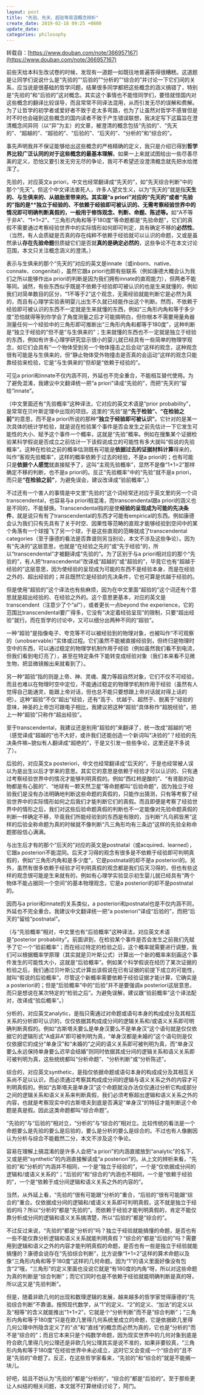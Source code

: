 ```yaml
---
layout: post
title: "先验、先天、超验等易混概念辨析"
create_date: 2019-02-18 09:25 +0800
update_date: 
categories: philosophy
---
```

转载自：[https://www.douban.com/note/366957167](https://www.douban.com/note/366957167)

<div class="quote">
<p>
前些天给本科生改试卷的时候，发现有一道题一如既往地普遍答得很糟糕。这道题是让同学们说说什么是“先验的”“后验的”“分析的”“综合的”并讨论一下它们间的关系，应当说是很基础的哲学问题，结果很多同学都把这些概念的涵义搞错了，特别是“先验的”和“后验的”这对概念。其实这个事情也不能怪同学们，要怪就怪国内对这些概念的翻译比较误导，而且常常不同译法混用，从而引发无尽的误解和费解。为了让哲学的初学者或爱好者不致于走太多弯路，也为了让虽然对哲学不感冒但是时不时也会碰到这些概念的国内读者不致于产生错误联想，我决定写下这篇旨在澄清概念间异同（以“异”为主）的文章，被澄清的概念包括“先验的”、“先天的”、“超越的”、“超验的”、“后验的”、“后天的”、“分析的”和“综合的”。
</p>
<p>
事先声明我并不保证能够给出这些概念的严格精确的定义，我只是介绍已得到<b>哲学界比较广泛认同的对于这些概念的最基本理解</b>。如果一上来就试图给出一些尽善尽美的定义，恐怕又要引发无穷无尽的争论，我可不希望还没澄清概念就先把水给搅浑了。
</p>
<p>
先验的，对应英文a priori，中文也经常翻译成“先天的”，如“先天综合判断”中的那个“先天”。但这个中文译法害死人，许多人望文生义，以为“先天的”就是指<b>天生的、与生俱来的、从娘胎里带来的。其实跟“a priori”对应的“先天的”或者“先验的”指的是**独立于经验的、不依赖于经验即可被认识的、无需考察经验世界中的情况即可明确判断真假的，一般用于修饰观念、判断、命题、陈述等。</b>如“A不等于非A”、“1+1=2”、“三角形内角和等于180度”等命题都是“先验命题”，它们的真假不需要通过考察经验世界中的实际情形如何即可判定，具有确定不移的<b>必然性</b>。（当然，有人会质疑是否真的存在纯粹不依赖于经验就可以认识的命题，又或是虽然承认<b>存在先验命题</b>但质疑它们是否就<b>真的是确定必然的</b>，这些争论不在本文讨论范围，本文只关注概念涵义的澄清。）
</p>
<p>
表示与生俱来的那个“先天的”对应的英文是innate（或inborn、native、connate、congenital），虽然它跟a priori也颇有些联系（例如康德大概会认为我们之所以能够作出a priori的判断是因为我们拥有innate的直观能力），但两者不能等同。诚然，有些东西似乎既是不依赖于经验即可被认识的也是生来就懂的，例如我们对简单数目的区分，“1不等于2”这个观念，无需经验就能判断它是必然为真的，而且有心理学实验表明婴儿出生不久就已经能作出这个判断。然而，不依赖于经验即可被认识的东西不一定就是生来就懂的东西，例如“三角形内角和等于多少度”恐怕就得等到你学会了角度测量之后才可能搞明白，但你根本不需要用量角器测量任何一个经验中的三角形即可推断出“三角形内角和都等于180度”，这种判断是“独立于经验的”但不是“与生俱来的”；生来就懂的东西也不一定就是独立于经验的东西，例如有许多心理学研究显示很小的婴儿就已经具有一些简单的物理学观念，如它们会具有“一个物体受到另一个物体撞击之后会动”这样的观念，这种观念很有可能是与生俱来的，但“静止物体受外物撞击是否真的会运动”这样的观念只能靠经验来检验，它是“与生俱来的”但却是“依赖于经验的”。
</p>
<p>
可见a priori和innate不仅内涵不同，外延也不完全重合，不能相互替代使用。为了避免混淆，我建议中文翻译统一把“a priori”译成“先验的”，而把“先天的”留给“innate”。
</p>
<p>
（中文里面还有“先验概率”这种译法，它对应的英文术语是“prior probability”，是常常在贝叶斯定理中出现的项目。这里的“先验”是<b>“先于检验”、“在检验之前”</b>的意思，而不是a priori所说的那种<b>“独立于经验即可被认识”</b>。它针对的是某一次具体的统计学检验，就是说在检验某个事件是否会发生之前先估计一下它发生可能性的大小、赋予这个事件一个概率，这就是“先验”概率。例如在搜集某个证据检验某科学假说是否成立之前估计一下该假说成立的可能性有多大就叫“假说的先验概率”。这种在检验之前的概率估测既有可能是<b>依据过去的证据材料计算</b>得来的，叫作“客观先验概率”，这样的概率依赖于过去的经验，不是a priori的；也有可能只是<b>依据个人感觉</b>就直接赋予了，这叫“主观先验概率”，显然不是像“1+1=2”那样确定不移的判断，也不是a priori的。反正“先验概率”中的“先验”就不是a priori，而只是<b>“在检验之前”</b>，为避免误会，建议改译成“验前概率”。）
</p>
<p>
不过还有一个害人的事情是中文里“先验的”这个词经常还对应于英文里的另一个词transcendental，也容易与a priori相混淆，而transcendental跟a priori的涵义也是不同的，不能替换。Transcendental指的是使<b>经验的呈现成为可能的先决条件</b>，就是说只有有了transcendental的东西才可能有empirical的东西。例如康德会认为我们只有先具有了关于时空、因果性等范畴的直观才能够经验到空间中的某个角落有一个球撞飞了另一个球，于是这些直观的范畴就成了transcendental categories（至于康德的看法是否靠谱则另当别论，本文不涉及这些争论）。因为有“先决的”这层意思，也就是“在经验之先的”或“先于经验”的，所以“transcendental”才被翻译成“先验的”。为了区别于与a priori相对应的那个“先验的”，有人把“transcendental”改译成“超越的”或“超验的”，毕竟它也有“超越于经验的”这层意思，因为使经验的呈现成为可能的东西不是经验本身，而是在经验之外的、超出经验的；并且既然它是经验的先决条件，它也可算是优越于经验的。
</p>
<p>
但是使用“超验的”这个译法也有些麻烦，因为在中文里面“超验的”这个词还有个意思就是超出经验的、在经验之外的。这个意思更基本，对应的英文是transcendent（注意少了个“al”），或者更长一点beyond the experience，它的范围比transcendental要广得多，它没有“决定着经验呈现”的限制，只要“超出经验”就行。而在哲学的讨论中，又可以细分出两种不同的“超验”。
</p>
<p>
一种“超验”是指像电子、夸克等不可以被经验到的物理对象，也被叫作“不可观察的（unobservable）”实体或过程。它们虽然不能被直接经验到，但终归是物理时空中的东西，可以通过稳定的物理学机制作用于经验（例如虽然我们看不到电流，但我们看到电灯亮了），甚至在特定条件下能转变成经验对象（我们本来看不见微生物，把显微镜搬出来就看到了）。
</p>
<p>
另一种“超验”指的则是上帝、神、灵魂、魔力等超自然对象，它们不仅不可经验，而且也难以在物理时空中定位，不能通过稳定的物理学机制作用于经验（虽然有人觉得自己能通灵，能跟上帝对话，但也总不能只要想跟上帝对话就对得上话的吧）。这种“超验”不仅“超出”经验，还有“高于、优越于、超然于、脱离于”经验的意味，神圣的上帝岂可跟电子相比，我建议把这种“超验”具体称作“超脱经验”，把上一种“超验”只称作“超出经验”。
</p>
<p>
至于transcendental，我建议还是别用“超验的”来翻译了，统一改成“超越的”吧（感觉译成“超越的”也不大好，或许我们还能创造一个新词叫“决验的”？经验的先决条件嘛~貌似有人翻译成“超绝的”，于是又引发一些些争论，这里还是不多说了）。
</p>
<p>
后验的，对应英文a posteriori，中文也经常翻译成“后天的”，于是也经常被人误以为是出生以后才学来的意思。其实它的意思是依赖于经验才可以认识的、只有通过考察经验世界中的情况才能够判明真假的。例如“西红柿是酸的”、“有肾脏的动物都是有心脏的”、“地球有一颗天然卫星”等命题都叫“后验命题”，因为独立于经验我们是没有办法明确地判断这些命题的真假的，只能作出猜测，只有等考察了经验世界中的实际情形如何之后我们才能判断它们的真假。而且即便是考察了经验世界中的情形之后，我们对这些后验命题真假的判断也不一定能像对先验命题真假的判断一样确定不移，毕竟我们所能经验到的东西是有限的，当判断“凡乌鸦皆黑”这样的后验全称命题为真的时候就不像判断“凡三角形均有三条边”这样的先验全称命题那般信心满满。
</p>
<p>
与出生后才有的那个“后天的”对应的英文是postnatal（或acquired、learned），它跟a posteriori不能混同。后天才习得的观念有很多是不依赖于经验即可判明真假的，例如“三角形内角和是多少度”，它是postnatal的却不是a posteriori的。另外，虽然有很多依赖于经验才可判明真假的观念都是我们后天习得的，但也有些这样的观念很可能是生来就有的，例如有心理学实验显示初生婴儿就已经具有“两个物体不能占据同一个空间”的基本物理观念，它是a posteriori的却不是postnatal的。
</p>
<p>
因而与a priori和innate的关系类似，a posteriori和postnatal也是不仅内涵不同，外延也不完全重合。我建议中文翻译统一把“a posteriori”译成“后验的”，而把“后天的”留给“postnatal”。
</p>
<p>
（与“先验概率”相对，中文里也有“后验概率”这种译法，对应英文术语是“posterior  probability”。前面讲到，在检验某个事件是否会发生之前我们先赋予了它一个“验前概率”；而在经过特定的检验之后，这个概率就需要进行调整，我们可以根据概率学原理（其实就是贝叶斯公式）计算出一个新的概率来刻画这个事件发生的可能性大小，这就是“后验概率”。例如某个科学假说在经历了某次证据的检验之后，我们通过贝叶斯公式计算出该假说在已有证据的前提下成立的可能性，就叫“假说的后验概率”。尽管这个新概率需要依赖于经验证据才能计算，它确实是a posteriori的；但是“后验概率”中的“后验”并不是要强调a posteriori这层意思，而只是想说在某次特定的“检验之后”。为避免误解，建议跟“验前概率”这个译法配对，改译成“验后概率”。）
</p>
<p>
分析的，对应英文analytic，是指只需通过对命题或语句本身的构成成分及其相互关系的分析即可认识的，仅仅依据其构成成分间的逻辑关系和/或语义关系即可明确判断真假的。例如“古斯塔夫要么是单身汉要么不是单身汉”这个语句就是仅仅依据它的逻辑形式“A或非A”即可被判明为真，“单身汉都是未婚的”这个语句则是仅仅依据它的成分“单身汉”和“未婚的”之间的语义关系即可被判明为真，而“单身汉要么永远保持单身要么迟早会结婚”则同时依据其成分间的逻辑关系和语义关系即可被判明为真，这些统统都叫“分析命题”、“分析判断”或“分析陈述”。
</p>
<p>
综合的，对应英文synthetic，是指仅依据命题或语句本身的构成成分及其相互关系尚不足以认识，而必须通过考察其构成成分间的逻辑与语义关系之外的内容才可判明真假的。例如“古斯塔夫是单身汉”这个命题就没办法仅仅通过分析它构成部分之间的逻辑关系和语义关系来判断真假，我们必须考察超出逻辑和语义关系之外的内容，也就是考察现实中的古斯塔夫到底是否满足“单身汉”的特征才能判断这个命题是真是假。因此这类命题都叫“综合命题”。
</p>
<p>
“先验的”与“后验的”相对立，“分析的”与“综合的”相对立。比较传统的看法是一个命题要么是先验的要么是后验的，要么是分析的要么是综合的。不过也有人像蒯因认为分析与综合不能截然二分，本文不涉及这个争论。
</p>
<p>
容易在理解上搞混淆的是许多人会把“a priori”的内涵直接放到“analytic”的名下，又或是把“synthetic”的内涵直接解读成“a posteriori”的。从上文的辨析来看，“先验的”和“分析的”内涵并不相同，一个是“独立于经验的”，一个是“仅依据成分间的逻辑和/或语义关系的”；“后验的”和“综合的”内涵也不相同，一个是“依赖于经验的”，一个是“依赖于成分间逻辑和语义关系之外的内容的”。
</p>
<p>
当然，从外延上看，“先验的”很有可能跟“分析的”重合，“后验的”很有可能跟“综合的”重合。仅依据成分间的逻辑和/或语义关系即可判明真假，这不就是独立于经验的吗？所以“分析的”都是“先验的”。而依赖于经验才能判明真假的，肯定不能仅靠分析成分间的逻辑和语义关系搞清楚，所以“后验的”都是“综合的”。
</p>
<p>
不过反过来说，“先验的”都是“分析的”吗？独立于经验就能搞懂的命题，是否也有一些不能仅靠分析逻辑和语义关系就能判明真假？“综合的”都是“后验的”吗？需要用到逻辑和语义之外的内容才能判明真假的命题，是否也有一些是独立于经验就能搞懂的？康德会说存在“先验综合判断”，比方说像“1+1=2”这样的算术命题以及像“三角形内角和等于180度”这样的几何命题。因为“1”的语义里面好像没有包含“2”哦，“三角形”的定义里面也没说它就是“有180度的内角”呀，所以对这些命题为真的判断是“综合判断”；而它们同时也是不依赖于经验就能明确判断是真的呀，所以这又是“先验判断”。
</p>
<p>
但是，随着非欧几何的出现和数理逻辑的发展，越来越多的哲学家觉得康德的“先验综合判断”不靠谱。按照现代数学，从“1”的定义、“2”的定义、“加法”的定义以及“相等”的含义就能推出“1+1=2”，它就是个“分析判断”而不是“综合判断”；“三角形内角和等于180度”只是在欧几里得几何系统里成立的命题，它是依据欧几里得几何公理中所隐含定义了的“点”和“直线”的概念而必然为真的，它也是“分析的”而不是“综合的”；而且它本来只是个纯数学命题，因为现实世界中的几何对象到底是符合欧几里得几何公理还是非欧几何公理其实是说不准的，如果非要较真，“三角形内角和等于180度”在经验世界中未必成立，这时它又会变成一个“综合的”且不是“先验的”命题了。反正，在这些哲学家看来，“先验的”和“综合的”就是不能搁一块儿。
</p>
<p>
好吧，姑且不妨认为“先验的”都是“分析的”，“综合的”都是“后验的”。至于那些更让人纠结的相关问题，本文就不打算继续讨论了，阿门。
</p>
</div>